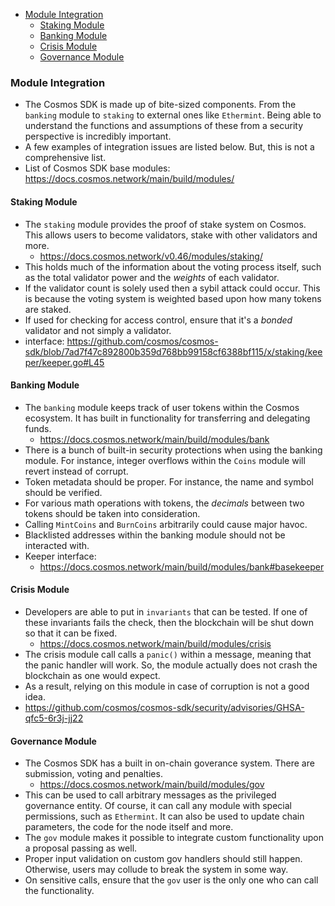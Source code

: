 - [Module Integration](#module-integration)
  - [Staking Module](#staking-module)
  - [Banking Module](#banking-module)
  - [Crisis Module](#crisis-module)
  - [Governance Module](#governance-module)

### Module Integration 
- The Cosmos SDK is made up of bite-sized components. From the ``banking`` module to ``staking`` to external ones like ``Ethermint``. Being able to understand the functions and assumptions of these from a security perspective is incredibly important. 
- A few examples of integration issues are listed below. But, this is not a comprehensive list. 
- List of Cosmos SDK base modules: https://docs.cosmos.network/main/build/modules/

#### Staking Module 
- The ``staking`` module provides the proof of stake system on Cosmos. This allows users to become validators, stake with other validators and more. 
    - https://docs.cosmos.network/v0.46/modules/staking/
- This holds much of the information about the voting process itself, such as the total validator power and the *weights* of each validator. 
- If the validator count is solely used then a sybil attack could occur. This is because the voting system is weighted based upon how many tokens are staked.
- If used for checking for access control, ensure that it's a *bonded* validator and not simply a validator. 
- interface: https://github.com/cosmos/cosmos-sdk/blob/7ad7f47c892800b359d768bb99158cf6388bf115/x/staking/keeper/keeper.go#L45


#### Banking Module
- The ``banking`` module keeps track of user tokens within the Cosmos ecosystem. It has built in functionality for transferring and delegating funds. 
    - https://docs.cosmos.network/main/build/modules/bank 
- There is a bunch of built-in security protections when using the banking module. For instance, integer overflows within the ``Coins`` module will revert instead of corrupt. 
- Token metadata should be proper. For instance, the name and symbol should be verified. 
- For various math operations with tokens, the *decimals* between two tokens should be taken into consideration. 
- Calling ``MintCoins`` and ``BurnCoins`` arbitrarily could cause major havoc. 
- Blacklisted addresses within the banking module should not be interacted with.
- Keeper interface: 
    - https://docs.cosmos.network/main/build/modules/bank#basekeeper

#### Crisis Module 
- Developers are able to put in ``invariants`` that can be tested. If one of these invariants fails the check, then the blockchain will be shut down so that it can be fixed. 
    - https://docs.cosmos.network/main/build/modules/crisis
- The crisis module call calls a ``panic()`` within a message, meaning that the panic handler will work. So, the module actually does not crash the blockchain as one would expect. 
- As a result, relying on this module in case of corruption is not a good idea. 
- https://github.com/cosmos/cosmos-sdk/security/advisories/GHSA-qfc5-6r3j-jj22

#### Governance Module 
- The Cosmos SDK has a built in on-chain goverance system. There are submission, voting and penalties. 
    - https://docs.cosmos.network/main/build/modules/gov
- This can be used to call arbitrary messages as the privileged governance entity. Of course, it can call any module with special permissions, such as ``Ethermint``. It can also be used to update chain parameters, the code for the node itself and more. 
- The ``gov`` module makes it possible to integrate custom functionality upon a proposal passing as well. 
- Proper input validation on custom gov handlers should still happen. Otherwise, users may collude to break the system in some way. 
- On sensitive calls, ensure that the ``gov`` user is the only one who can call the functionality. 
